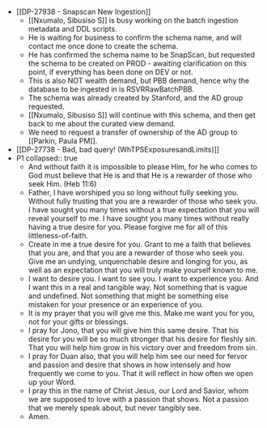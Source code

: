 - [[DP-27938 - Snapscan New Ingestion]]
	- [[Nxumalo, Sibusiso S]] is busy working on the batch ingestion metadata and DDL scripts.
	- He is waiting for business to confirm the schema name, and will contact me once done to create the schema.
	- He has confirmed the schema name to be SnapScan, but requested the schema to be created on PROD - awaiting clarification on this point, if everything has been done on DEV or not.
	- This is also NOT wealth demand, but PBB demand, hence why the database to be ingested in is RSVRRawBatchPBB.
	- The schema was already created by Stanford, and the AD group requested.
	- [[Nxumalo, Sibusiso S]] will continue with this schema, and then get back to me about the curated view demand.
	- We need to request a transfer of ownership of the AD group to [[Parkin, Paula PM]].
- [[DP-27738 - Bad, bad query! (WhTPSExposuresandLimits)]]
- P1
  collapsed:: true
	- And without faith it is impossible to please Him, for he who comes to God must believe that He is and that He is a rewarder of those who seek Him. (Heb 11:6)
	- Father, I have worshiped you so long without fully seeking you. Without fully trusting that you are a rewarder of those who seek you. I have sought you many times without a true expectation that you will reveal yourself to me. I have sought you many times without really having a true desire for you. Please forgive me for all of this littleness-of-faith.
	- Create in me a true desire for you. Grant to me a faith that believes that you are, and that you are a rewarder of those who seek you. Give me an undying, unquenchable desire and longing for you, as well as an expectation that you will truly make yourself known to me.
	- I want to desire you. I want to see you. I want to experience you. And I want this in a real and tangible way. Not something that is vague and undefined. Not something that might be something else mistaken for your presence or an experience of you.
	- It is my prayer that you will give me this. Make me want you for you, not for your gifts or blessings.
	- I pray for Jono, that you will give him this same desire. That his desire for you will be so much stronger that his desire for fleshly sin. That you will help him grow in his victory over and freedom from sin.
	- I pray for Duan also, that you will help him see our need for fervor and passion and desire that shows in how intensely and how frequently we come to you. That it will reflect in how often we open up your Word.
	- I pray this in the name of Christ Jesus, our Lord and Savior, whom we are supposed to love with a passion that shows. Not a passion that we merely speak about, but never tangibly see.
	- Amen.